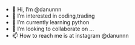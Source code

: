 - 👋 Hi, I’m @danunnn
- 👀 I’m interested in coding,trading 
- 🌱 I’m currently learning python
- 💞️ I’m looking to collaborate on ...
- 📫 How to reach me is at instagram @danunnn

<!---
danunnn/danunnn is a ✨ special ✨ repository because its `README.md` (this file) appears on your GitHub profile.
You can click the Preview link to take a look at your changes.
--->
